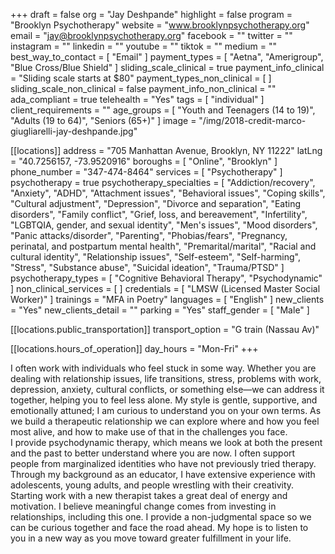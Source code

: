 +++
draft = false
org = "Jay Deshpande"
highlight = false
program = "Brooklyn Psychotherapy"
website = "www.brooklynpsychotherapy.org"
email = "jay@brooklynpsychotherapy.org"
facebook = ""
twitter = ""
instagram = ""
linkedin = ""
youtube = ""
tiktok = ""
medium = ""
best_way_to_contact = [ "Email" ]
payment_types = [ "Aetna", "Amerigroup", "Blue Cross/Blue Shield" ]
sliding_scale_clinical = true
payment_info_clinical = "Sliding scale starts at $80"
payment_types_non_clinical = [ ]
sliding_scale_non_clinical = false
payment_info_non_clinical = ""
ada_compliant = true
telehealth = "Yes"
tags = [ "individual" ]
client_requirements = ""
age_groups = [
  "Youth and Teenagers (14 to 19)",
  "Adults (19 to 64)",
  "Seniors (65+)"
]
image = "/img/2018-credit-marco-giugliarelli-jay-deshpande.jpg"

[[locations]]
address = "705 Manhattan Avenue, Brooklyn, NY 11222"
latLng = "40.7256157, -73.9520916"
boroughs = [ "Online", "Brooklyn" ]
phone_number = "347-474-8464"
services = [ "Psychotherapy" ]
psychotherapy = true
psychotherapy_specialties = [
  "Addiction/recovery",
  "Anxiety",
  "ADHD",
  "Attachment issues",
  "Behavioral issues",
  "Coping skills",
  "Cultural adjustment",
  "Depression",
  "Divorce and separation",
  "Eating disorders",
  "Family conflict",
  "Grief, loss, and bereavement",
  "Infertility",
  "LGBTQIA, gender, and sexual identity",
  "Men's issues",
  "Mood disorders",
  "Panic attacks/disorder",
  "Parenting",
  "Phobias/fears",
  "Pregnancy, perinatal, and postpartum mental health",
  "Premarital/marital",
  "Racial and cultural identity",
  "Relationship issues",
  "Self-esteem",
  "Self-harming",
  "Stress",
  "Substance abuse",
  "Suicidal ideation",
  "Trauma/PTSD"
]
psychotherapy_types = [ "Cognitive Behavioral Therapy", "Psychodynamic" ]
non_clinical_services = [ ]
credentials = [ "LMSW (Licensed Master Social Worker)" ]
trainings = "MFA in Poetry"
languages = [ "English" ]
new_clients = "Yes"
new_clients_detail = ""
parking = "Yes"
staff_gender = [ "Male" ]

  [[locations.public_transportation]]
  transport_option = "G train (Nassau Av)"

  [[locations.hours_of_operation]]
  day_hours = "Mon-Fri"
+++

I often work with individuals who feel stuck in some way. Whether you are dealing with relationship issues, life transitions, stress, problems with work, depression, anxiety, cultural conflicts, or something else—we can address it together, helping you to feel less alone. My style is gentle, supportive, and emotionally attuned; I am curious to understand you on your own terms. As we build a therapeutic relationship we can explore where and how you feel most alive, and how to make use of that in the challenges you face. <br>
I provide psychodynamic therapy, which means we look at both the present and the past to better understand where you are now. I often support people from marginalized identities who have not previously tried therapy. Through my background as an educator, I have extensive experience with adolescents, young adults, and people wrestling with their creativity. <br>
Starting work with a new therapist takes a great deal of energy and motivation. I believe meaningful change comes from investing in relationships, including this one. I provide a non-judgmental space so we can be curious together and face the road ahead. My hope is to listen to you in a new way as you move toward greater fulfillment in your life. <br>
